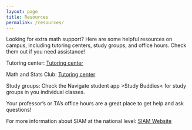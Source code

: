 ```yaml
---
layout: page
title: Resources 
permalink: /resources/
---
```


Looking for extra math support? Here are some helpful resources on campus, including tutoring centers, study groups, and office hours. Check them out if you need assistance!

Tutoring center: [Tutoring center](https://www.example.com](https://www.luc.edu/tutoring/index.shtml))

Math and Stats Club: [Tutoring center](https://www.luc.edu/math/mathclub.shtml)

Study groups: Check the Navigate student app >Study Buddies< for study groups in you individual classes.

Your professor’s or TA’s office hours are a great place to get help and ask questions!

For more information about SIAM at the national level: [SIAM Website](https://www.siam.org/)


